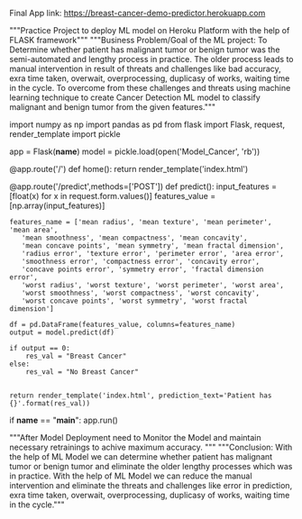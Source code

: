 Final App link:
https://breast-cancer-demo-predictor.herokuapp.com


"""Practice Project to deploy ML model on Heroku Platform with the help of FLASK framework"""
"""Business Problem/Goal of the ML project:
To Determine whether patient has malignant tumor or benign tumor was the semi-automated and lengthy process in practice. The older process leads to manual intervention in result of threats and challenges like bad accuracy, exra time taken, overwait, overprocessing, duplicasy of works, waiting time in the cycle. To overcome from these challenges and threats using machine learning technique to create Cancer Detection ML model to classify malignant and benign tumor from the given features."""

import numpy as np
import pandas as pd
from flask import Flask, request, render_template
import pickle

app = Flask(__name__)
model = pickle.load(open('Model_Cancer', 'rb'))

@app.route('/')
def home():
    return render_template('index.html')

@app.route('/predict',methods=['POST'])
def predict():
    input_features = [float(x) for x in request.form.values()]
    features_value = [np.array(input_features)]
    
    features_name = ['mean radius', 'mean texture', 'mean perimeter', 'mean area',
       'mean smoothness', 'mean compactness', 'mean concavity',
       'mean concave points', 'mean symmetry', 'mean fractal dimension',
       'radius error', 'texture error', 'perimeter error', 'area error',
       'smoothness error', 'compactness error', 'concavity error',
       'concave points error', 'symmetry error', 'fractal dimension error',
       'worst radius', 'worst texture', 'worst perimeter', 'worst area',
       'worst smoothness', 'worst compactness', 'worst concavity',
       'worst concave points', 'worst symmetry', 'worst fractal dimension']
    
    df = pd.DataFrame(features_value, columns=features_name)
    output = model.predict(df)
        
    if output == 0:
        res_val = "Breast Cancer"
    else:
        res_val = "No Breast Cancer"
        

    return render_template('index.html', prediction_text='Patient has {}'.format(res_val))

if __name__ == "__main__":
    app.run()

"""After Model Deployment need to Monitor the Model and maintain necessary retrainings to achive maximum accuracy. """
"""Conclusion: With the help of ML Model we can determine whether patient has malignant tumor or benign tumor and eliminate the older lengthy processes which was in practice. With the help of ML Model we can reduce the manual intervention and eliminate the threats and challenges like error in prediction, exra time taken, overwait, overprocessing, duplicasy of works, waiting time in the cycle."""
